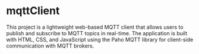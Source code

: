 # mqttClient
This project is a lightweight web-based MQTT client that allows users to publish and subscribe to MQTT topics in real-time. The application is built with HTML, CSS, and JavaScript using the Paho MQTT library for client-side communication with MQTT brokers.
